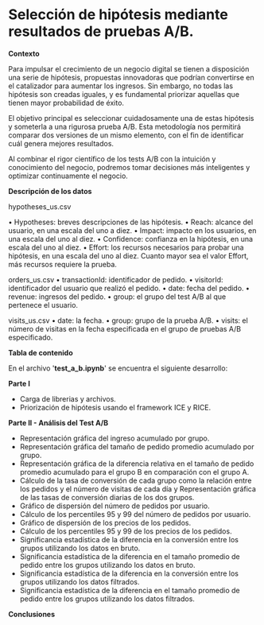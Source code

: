 # Selección de hipótesis mediante resultados de pruebas A/B.

__Contexto__

Para impulsar el crecimiento de un negocio digital se tienen a disposición una serie de hipótesis, propuestas innovadoras que podrían convertirse en el catalizador para aumentar los ingresos. Sin embargo, no todas las hipótesis son creadas iguales, y es fundamental priorizar aquellas que tienen mayor probabilidad de éxito.

El objetivo principal es seleccionar cuidadosamente una de estas hipótesis y someterla a una rigurosa prueba A/B. Esta metodología nos permitirá comparar dos versiones de un mismo elemento, con el fin de identificar cuál genera mejores resultados.

Al combinar el rigor científico de los tests A/B con la intuición y conocimiento del negocio, podremos tomar decisiones más inteligentes y optimizar continuamente el negocio.

__Descripción de los datos__

hypotheses_us.csv

•	Hypotheses: breves descripciones de las hipótesis.
•	Reach: alcance del usuario, en una escala del uno a diez.
•	Impact: impacto en los usuarios, en una escala del uno al diez.
•	Confidence: confianza en la hipótesis, en una escala del uno al diez.
•	Effort: los recursos necesarios para probar una hipótesis, en una escala del uno al diez. Cuanto mayor sea el valor Effort, más recursos requiere la prueba.

orders_us.csv
•	transactionId: identificador de pedido.
•	visitorId: identificador del usuario que realizó el pedido.
•	date: fecha del pedido.
•	revenue: ingresos del pedido.
•	group: el grupo del test A/B al que pertenece el usuario.

visits_us.csv
•	date: la fecha.
•	group: grupo de la prueba A/B.
•	visits: el número de visitas en la fecha especificada en el grupo de pruebas A/B especificado.

__Tabla de contenido__

En el archivo '__test_a_b.ipynb__' se encuentra el siguiente desarrollo: 

__Parte I__
- Carga de librerias y archivos.
- Priorización de hipótesis usando el framework ICE y RICE.

__Parte II - Análisis del Test A/B__
- Representación gráfica del ingreso acumulado por grupo.
- Representación gráfica del tamaño de pedido promedio acumulado por grupo.
- Representación gráfica de la diferencia relativa en el tamaño de pedido promedio acumulado para el grupo B en comparación con el grupo A.
- Cálculo de la tasa de conversión de cada grupo como la relación entre los pedidos y el número de visitas de cada día y Representación gráfica de las tasas de conversión diarias de los dos grupos.
- Gráfico de dispersión del número de pedidos por usuario.
- Cálculo de los percentiles 95 y 99 del número de pedidos por usuario.
- Gráfico de dispersión de los precios de los pedidos.
- Cálculo de los percentiles 95 y 99 de los precios de los pedidos.
- Significancia estadística de la diferencia en la conversión entre los grupos utilizando los datos en bruto.
- Significancia estadística de la diferencia en el tamaño promedio de pedido entre los grupos utilizando los datos en bruto.
- Significancia estadística de la diferencia en la conversión entre los grupos utilizando los datos filtrados.
- Significancia estadística de la diferencia en el tamaño promedio de pedido entre los grupos utilizando los datos filtrados.

__Conclusiones__  












